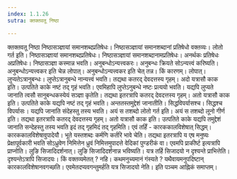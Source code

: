 ```yaml
---
index: 1.1.26
sutra: क्तक्तवतू निष्ठा

---
```

क्तक्तवतू निष्ठा निष्ठासञ्ज्ञायां समानशब्दप्रतिषेधः। निष्ठासञ्ज्ञायां समानशब्दानां प्रतिषेधो वक्तव्यः। लोतो गर्त इति। निष्ठासञ्ज्ञायां समानशब्दप्रतिषेधः। निष्ठासञ्ज्ञायां समानशब्दानामप्रतिषेधः। अनर्थकः प्रतिषेधः अप्रतिषेधः। निष्ठासञ्ज्ञा कस्मान्न भवति। अनुबन्धोऽन्यत्त्वकरः। अनुबन्धः क्रियते सोऽन्यत्त्वं करिष्यति। अनुबन्धोऽन्यत्त्वकर इति चेन्न लोपात्। अनुबन्धोऽन्यत्त्वकर इति चेत् तन्न। किं कारणम्। लोपात्। लुप्यतेऽत्रानुबन्धः। लुप्तेऽत्रानुबन्धे नान्यत्त्वं भवति। तद्यथा कतरद् देवदत्तस्य गृहम्। अदो यत्रासौ काक इति। उत्पतिते काके नष्टं तद् गृहं भवति। एवमिहापि लुप्तेऽनुबन्धे नष्टः प्रत्ययो भवति। यद्यपि लुप्यते जानाति त्वसौ सानुबन्धकस्येयं सञ्ज्ञा कृतेति। तद्यथा इतरत्रापि कतरद् देवदत्तस्य गृहम्। अतो यत्रासौ काक इति। उत्पतिते काके यद्यपि नष्टं तद् गृहं भवति। अन्ततस्तमुद्देशं जानातीति। सिद्धविपर्यासश्च। सिद्धश्च विपर्यासः। यद्यपि जानाति संदेहस्तु तस्य भवति। अयं स तशब्दो लोतो गर्त इति। अयं स तशब्दो लूनो गीर्ण इति। तद्यथा इतरत्रापि कतरद् देवदत्तस्य गृहम्। अतो यत्रासौ काक इति। उत्पतिते काके यद्यपि तमुद्देशं जानाति सन्देहस्तु तस्य भवति इदं तद् गृहमिदं तद् गृहमिति। एवं तर्हिं -  कारककालविशेषात् सिद्धम्। कारककालविशेषावुपादेयौ। भूते यस्तशब्दः कर्मणि कर्तरि भावे चेति। तद्यथा इतरत्रापि य एष मनुष्यः प्रेक्षापूर्वकारी भवति सोऽध्रुवेण निमित्तेन ध्रुवं निमित्तमुपादत्ते वेदिकां पुण्डरीकं वा। एवमपि प्राकीर्ष्ट इत्यत्रापि प्राप्नोति। लुङि सिजादिदर्शनात्। लुङि सिजादिदर्शनान्न भविष्यति। यत्र तर्हि सिजादयो न दृश्यन्ते प्राभित्तेति। दृश्यन्तेऽत्रापि सिजादयः। किं वक्तव्यमेतत् ? नहि। कथमनुच्यमानं गंस्यते ? यथैवायमनुपदिष्टान् कारकालविशेषानवगच्छति। एवमेतदप्यवगन्तुमर्हति यत्र सिजादयो नेति। इति पञ्चम आह्निकं समाप्तम्।